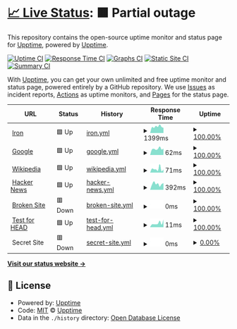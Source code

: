 # [📈 Live Status](https://demo.upptime.js.org): <!--live status--> **🟧 Partial outage**

This repository contains the open-source uptime monitor and status page for [Upptime](https://upptime.js.org), powered by [Upptime](https://github.com/upptime/upptime).

[![Uptime CI](https://github.com/koj-co/upptime/workflows/Uptime%20CI/badge.svg)](https://github.com/koj-co/upptime/actions?query=workflow%3A%22Uptime+CI%22)
[![Response Time CI](https://github.com/koj-co/upptime/workflows/Response%20Time%20CI/badge.svg)](https://github.com/koj-co/upptime/actions?query=workflow%3A%22Response+Time+CI%22)
[![Graphs CI](https://github.com/koj-co/upptime/workflows/Graphs%20CI/badge.svg)](https://github.com/koj-co/upptime/actions?query=workflow%3A%22Graphs+CI%22)
[![Static Site CI](https://github.com/koj-co/upptime/workflows/Static%20Site%20CI/badge.svg)](https://github.com/koj-co/upptime/actions?query=workflow%3A%22Static+Site+CI%22)
[![Summary CI](https://github.com/koj-co/upptime/workflows/Summary%20CI/badge.svg)](https://github.com/koj-co/upptime/actions?query=workflow%3A%22Summary+CI%22)

With [Upptime](https://upptime.js.org), you can get your own unlimited and free uptime monitor and status page, powered entirely by a GitHub repository. We use [Issues](https://github.com/upptime/upptime/issues) as incident reports, [Actions](https://github.com/acolintech/iron-upptime/actions) as uptime monitors, and [Pages](https://demo.upptime.js.org) for the status page.

<!--start: status pages-->
<!-- This summary is generated by Upptime (https://github.com/upptime/upptime) -->
<!-- Do not edit this manually, your changes will be overwritten -->
<!-- prettier-ignore -->
| URL | Status | History | Response Time | Uptime |
| --- | ------ | ------- | ------------- | ------ |
| <img alt="" src="https://favicons.githubusercontent.com/rcontrol.com.mx" height="13"> [Iron](https://rcontrol.com.mx) | 🟩 Up | [iron.yml](https://github.com/acolintech/iron-upptime/commits/HEAD/history/iron.yml) | <details><summary><img alt="Response time graph" src="./graphs/iron/response-time-week.png" height="20"> 1399ms</summary><br><a href="https://acolintech.github.io/iron-upptime/history/iron"><img alt="Response time 1671" src="https://img.shields.io/endpoint?url=https%3A%2F%2Fraw.githubusercontent.com%2Facolintech%2Firon-upptime%2FHEAD%2Fapi%2Firon%2Fresponse-time.json"></a><br><a href="https://acolintech.github.io/iron-upptime/history/iron"><img alt="24-hour response time 1155" src="https://img.shields.io/endpoint?url=https%3A%2F%2Fraw.githubusercontent.com%2Facolintech%2Firon-upptime%2FHEAD%2Fapi%2Firon%2Fresponse-time-day.json"></a><br><a href="https://acolintech.github.io/iron-upptime/history/iron"><img alt="7-day response time 1399" src="https://img.shields.io/endpoint?url=https%3A%2F%2Fraw.githubusercontent.com%2Facolintech%2Firon-upptime%2FHEAD%2Fapi%2Firon%2Fresponse-time-week.json"></a><br><a href="https://acolintech.github.io/iron-upptime/history/iron"><img alt="30-day response time 1579" src="https://img.shields.io/endpoint?url=https%3A%2F%2Fraw.githubusercontent.com%2Facolintech%2Firon-upptime%2FHEAD%2Fapi%2Firon%2Fresponse-time-month.json"></a><br><a href="https://acolintech.github.io/iron-upptime/history/iron"><img alt="1-year response time 1671" src="https://img.shields.io/endpoint?url=https%3A%2F%2Fraw.githubusercontent.com%2Facolintech%2Firon-upptime%2FHEAD%2Fapi%2Firon%2Fresponse-time-year.json"></a></details> | <details><summary><a href="https://acolintech.github.io/iron-upptime/history/iron">100.00%</a></summary><a href="https://acolintech.github.io/iron-upptime/history/iron"><img alt="All-time uptime 99.97%" src="https://img.shields.io/endpoint?url=https%3A%2F%2Fraw.githubusercontent.com%2Facolintech%2Firon-upptime%2FHEAD%2Fapi%2Firon%2Fuptime.json"></a><br><a href="https://acolintech.github.io/iron-upptime/history/iron"><img alt="24-hour uptime 100.00%" src="https://img.shields.io/endpoint?url=https%3A%2F%2Fraw.githubusercontent.com%2Facolintech%2Firon-upptime%2FHEAD%2Fapi%2Firon%2Fuptime-day.json"></a><br><a href="https://acolintech.github.io/iron-upptime/history/iron"><img alt="7-day uptime 100.00%" src="https://img.shields.io/endpoint?url=https%3A%2F%2Fraw.githubusercontent.com%2Facolintech%2Firon-upptime%2FHEAD%2Fapi%2Firon%2Fuptime-week.json"></a><br><a href="https://acolintech.github.io/iron-upptime/history/iron"><img alt="30-day uptime 100.00%" src="https://img.shields.io/endpoint?url=https%3A%2F%2Fraw.githubusercontent.com%2Facolintech%2Firon-upptime%2FHEAD%2Fapi%2Firon%2Fuptime-month.json"></a><br><a href="https://acolintech.github.io/iron-upptime/history/iron"><img alt="1-year uptime 99.97%" src="https://img.shields.io/endpoint?url=https%3A%2F%2Fraw.githubusercontent.com%2Facolintech%2Firon-upptime%2FHEAD%2Fapi%2Firon%2Fuptime-year.json"></a></details>
| <img alt="" src="https://favicons.githubusercontent.com/www.google.com" height="13"> [Google](https://www.google.com) | 🟩 Up | [google.yml](https://github.com/acolintech/iron-upptime/commits/HEAD/history/google.yml) | <details><summary><img alt="Response time graph" src="./graphs/google/response-time-week.png" height="20"> 62ms</summary><br><a href="https://acolintech.github.io/iron-upptime/history/google"><img alt="Response time 77" src="https://img.shields.io/endpoint?url=https%3A%2F%2Fraw.githubusercontent.com%2Facolintech%2Firon-upptime%2FHEAD%2Fapi%2Fgoogle%2Fresponse-time.json"></a><br><a href="https://acolintech.github.io/iron-upptime/history/google"><img alt="24-hour response time 64" src="https://img.shields.io/endpoint?url=https%3A%2F%2Fraw.githubusercontent.com%2Facolintech%2Firon-upptime%2FHEAD%2Fapi%2Fgoogle%2Fresponse-time-day.json"></a><br><a href="https://acolintech.github.io/iron-upptime/history/google"><img alt="7-day response time 62" src="https://img.shields.io/endpoint?url=https%3A%2F%2Fraw.githubusercontent.com%2Facolintech%2Firon-upptime%2FHEAD%2Fapi%2Fgoogle%2Fresponse-time-week.json"></a><br><a href="https://acolintech.github.io/iron-upptime/history/google"><img alt="30-day response time 71" src="https://img.shields.io/endpoint?url=https%3A%2F%2Fraw.githubusercontent.com%2Facolintech%2Firon-upptime%2FHEAD%2Fapi%2Fgoogle%2Fresponse-time-month.json"></a><br><a href="https://acolintech.github.io/iron-upptime/history/google"><img alt="1-year response time 77" src="https://img.shields.io/endpoint?url=https%3A%2F%2Fraw.githubusercontent.com%2Facolintech%2Firon-upptime%2FHEAD%2Fapi%2Fgoogle%2Fresponse-time-year.json"></a></details> | <details><summary><a href="https://acolintech.github.io/iron-upptime/history/google">100.00%</a></summary><a href="https://acolintech.github.io/iron-upptime/history/google"><img alt="All-time uptime 100.00%" src="https://img.shields.io/endpoint?url=https%3A%2F%2Fraw.githubusercontent.com%2Facolintech%2Firon-upptime%2FHEAD%2Fapi%2Fgoogle%2Fuptime.json"></a><br><a href="https://acolintech.github.io/iron-upptime/history/google"><img alt="24-hour uptime 100.00%" src="https://img.shields.io/endpoint?url=https%3A%2F%2Fraw.githubusercontent.com%2Facolintech%2Firon-upptime%2FHEAD%2Fapi%2Fgoogle%2Fuptime-day.json"></a><br><a href="https://acolintech.github.io/iron-upptime/history/google"><img alt="7-day uptime 100.00%" src="https://img.shields.io/endpoint?url=https%3A%2F%2Fraw.githubusercontent.com%2Facolintech%2Firon-upptime%2FHEAD%2Fapi%2Fgoogle%2Fuptime-week.json"></a><br><a href="https://acolintech.github.io/iron-upptime/history/google"><img alt="30-day uptime 100.00%" src="https://img.shields.io/endpoint?url=https%3A%2F%2Fraw.githubusercontent.com%2Facolintech%2Firon-upptime%2FHEAD%2Fapi%2Fgoogle%2Fuptime-month.json"></a><br><a href="https://acolintech.github.io/iron-upptime/history/google"><img alt="1-year uptime 100.00%" src="https://img.shields.io/endpoint?url=https%3A%2F%2Fraw.githubusercontent.com%2Facolintech%2Firon-upptime%2FHEAD%2Fapi%2Fgoogle%2Fuptime-year.json"></a></details>
| <img alt="" src="https://favicons.githubusercontent.com/en.wikipedia.org" height="13"> [Wikipedia](https://en.wikipedia.org) | 🟩 Up | [wikipedia.yml](https://github.com/acolintech/iron-upptime/commits/HEAD/history/wikipedia.yml) | <details><summary><img alt="Response time graph" src="./graphs/wikipedia/response-time-week.png" height="20"> 71ms</summary><br><a href="https://acolintech.github.io/iron-upptime/history/wikipedia"><img alt="Response time 167" src="https://img.shields.io/endpoint?url=https%3A%2F%2Fraw.githubusercontent.com%2Facolintech%2Firon-upptime%2FHEAD%2Fapi%2Fwikipedia%2Fresponse-time.json"></a><br><a href="https://acolintech.github.io/iron-upptime/history/wikipedia"><img alt="24-hour response time 62" src="https://img.shields.io/endpoint?url=https%3A%2F%2Fraw.githubusercontent.com%2Facolintech%2Firon-upptime%2FHEAD%2Fapi%2Fwikipedia%2Fresponse-time-day.json"></a><br><a href="https://acolintech.github.io/iron-upptime/history/wikipedia"><img alt="7-day response time 71" src="https://img.shields.io/endpoint?url=https%3A%2F%2Fraw.githubusercontent.com%2Facolintech%2Firon-upptime%2FHEAD%2Fapi%2Fwikipedia%2Fresponse-time-week.json"></a><br><a href="https://acolintech.github.io/iron-upptime/history/wikipedia"><img alt="30-day response time 140" src="https://img.shields.io/endpoint?url=https%3A%2F%2Fraw.githubusercontent.com%2Facolintech%2Firon-upptime%2FHEAD%2Fapi%2Fwikipedia%2Fresponse-time-month.json"></a><br><a href="https://acolintech.github.io/iron-upptime/history/wikipedia"><img alt="1-year response time 167" src="https://img.shields.io/endpoint?url=https%3A%2F%2Fraw.githubusercontent.com%2Facolintech%2Firon-upptime%2FHEAD%2Fapi%2Fwikipedia%2Fresponse-time-year.json"></a></details> | <details><summary><a href="https://acolintech.github.io/iron-upptime/history/wikipedia">100.00%</a></summary><a href="https://acolintech.github.io/iron-upptime/history/wikipedia"><img alt="All-time uptime 100.00%" src="https://img.shields.io/endpoint?url=https%3A%2F%2Fraw.githubusercontent.com%2Facolintech%2Firon-upptime%2FHEAD%2Fapi%2Fwikipedia%2Fuptime.json"></a><br><a href="https://acolintech.github.io/iron-upptime/history/wikipedia"><img alt="24-hour uptime 100.00%" src="https://img.shields.io/endpoint?url=https%3A%2F%2Fraw.githubusercontent.com%2Facolintech%2Firon-upptime%2FHEAD%2Fapi%2Fwikipedia%2Fuptime-day.json"></a><br><a href="https://acolintech.github.io/iron-upptime/history/wikipedia"><img alt="7-day uptime 100.00%" src="https://img.shields.io/endpoint?url=https%3A%2F%2Fraw.githubusercontent.com%2Facolintech%2Firon-upptime%2FHEAD%2Fapi%2Fwikipedia%2Fuptime-week.json"></a><br><a href="https://acolintech.github.io/iron-upptime/history/wikipedia"><img alt="30-day uptime 100.00%" src="https://img.shields.io/endpoint?url=https%3A%2F%2Fraw.githubusercontent.com%2Facolintech%2Firon-upptime%2FHEAD%2Fapi%2Fwikipedia%2Fuptime-month.json"></a><br><a href="https://acolintech.github.io/iron-upptime/history/wikipedia"><img alt="1-year uptime 100.00%" src="https://img.shields.io/endpoint?url=https%3A%2F%2Fraw.githubusercontent.com%2Facolintech%2Firon-upptime%2FHEAD%2Fapi%2Fwikipedia%2Fuptime-year.json"></a></details>
| <img alt="" src="https://favicons.githubusercontent.com/news.ycombinator.com" height="13"> [Hacker News](https://news.ycombinator.com) | 🟩 Up | [hacker-news.yml](https://github.com/acolintech/iron-upptime/commits/HEAD/history/hacker-news.yml) | <details><summary><img alt="Response time graph" src="./graphs/hacker-news/response-time-week.png" height="20"> 392ms</summary><br><a href="https://acolintech.github.io/iron-upptime/history/hacker-news"><img alt="Response time 375" src="https://img.shields.io/endpoint?url=https%3A%2F%2Fraw.githubusercontent.com%2Facolintech%2Firon-upptime%2FHEAD%2Fapi%2Fhacker-news%2Fresponse-time.json"></a><br><a href="https://acolintech.github.io/iron-upptime/history/hacker-news"><img alt="24-hour response time 452" src="https://img.shields.io/endpoint?url=https%3A%2F%2Fraw.githubusercontent.com%2Facolintech%2Firon-upptime%2FHEAD%2Fapi%2Fhacker-news%2Fresponse-time-day.json"></a><br><a href="https://acolintech.github.io/iron-upptime/history/hacker-news"><img alt="7-day response time 392" src="https://img.shields.io/endpoint?url=https%3A%2F%2Fraw.githubusercontent.com%2Facolintech%2Firon-upptime%2FHEAD%2Fapi%2Fhacker-news%2Fresponse-time-week.json"></a><br><a href="https://acolintech.github.io/iron-upptime/history/hacker-news"><img alt="30-day response time 351" src="https://img.shields.io/endpoint?url=https%3A%2F%2Fraw.githubusercontent.com%2Facolintech%2Firon-upptime%2FHEAD%2Fapi%2Fhacker-news%2Fresponse-time-month.json"></a><br><a href="https://acolintech.github.io/iron-upptime/history/hacker-news"><img alt="1-year response time 375" src="https://img.shields.io/endpoint?url=https%3A%2F%2Fraw.githubusercontent.com%2Facolintech%2Firon-upptime%2FHEAD%2Fapi%2Fhacker-news%2Fresponse-time-year.json"></a></details> | <details><summary><a href="https://acolintech.github.io/iron-upptime/history/hacker-news">100.00%</a></summary><a href="https://acolintech.github.io/iron-upptime/history/hacker-news"><img alt="All-time uptime 99.94%" src="https://img.shields.io/endpoint?url=https%3A%2F%2Fraw.githubusercontent.com%2Facolintech%2Firon-upptime%2FHEAD%2Fapi%2Fhacker-news%2Fuptime.json"></a><br><a href="https://acolintech.github.io/iron-upptime/history/hacker-news"><img alt="24-hour uptime 100.00%" src="https://img.shields.io/endpoint?url=https%3A%2F%2Fraw.githubusercontent.com%2Facolintech%2Firon-upptime%2FHEAD%2Fapi%2Fhacker-news%2Fuptime-day.json"></a><br><a href="https://acolintech.github.io/iron-upptime/history/hacker-news"><img alt="7-day uptime 100.00%" src="https://img.shields.io/endpoint?url=https%3A%2F%2Fraw.githubusercontent.com%2Facolintech%2Firon-upptime%2FHEAD%2Fapi%2Fhacker-news%2Fuptime-week.json"></a><br><a href="https://acolintech.github.io/iron-upptime/history/hacker-news"><img alt="30-day uptime 99.91%" src="https://img.shields.io/endpoint?url=https%3A%2F%2Fraw.githubusercontent.com%2Facolintech%2Firon-upptime%2FHEAD%2Fapi%2Fhacker-news%2Fuptime-month.json"></a><br><a href="https://acolintech.github.io/iron-upptime/history/hacker-news"><img alt="1-year uptime 99.94%" src="https://img.shields.io/endpoint?url=https%3A%2F%2Fraw.githubusercontent.com%2Facolintech%2Firon-upptime%2FHEAD%2Fapi%2Fhacker-news%2Fuptime-year.json"></a></details>
| <img alt="" src="https://favicons.githubusercontent.com/thissitedoesnotexist.com" height="13"> [Broken Site](https://thissitedoesnotexist.com) | 🟥 Down | [broken-site.yml](https://github.com/acolintech/iron-upptime/commits/HEAD/history/broken-site.yml) | <details><summary><img alt="Response time graph" src="./graphs/broken-site/response-time-week.png" height="20"> 0ms</summary><br><a href="https://acolintech.github.io/iron-upptime/history/broken-site"><img alt="Response time 0" src="https://img.shields.io/endpoint?url=https%3A%2F%2Fraw.githubusercontent.com%2Facolintech%2Firon-upptime%2FHEAD%2Fapi%2Fbroken-site%2Fresponse-time.json"></a><br><a href="https://acolintech.github.io/iron-upptime/history/broken-site"><img alt="24-hour response time 0" src="https://img.shields.io/endpoint?url=https%3A%2F%2Fraw.githubusercontent.com%2Facolintech%2Firon-upptime%2FHEAD%2Fapi%2Fbroken-site%2Fresponse-time-day.json"></a><br><a href="https://acolintech.github.io/iron-upptime/history/broken-site"><img alt="7-day response time 0" src="https://img.shields.io/endpoint?url=https%3A%2F%2Fraw.githubusercontent.com%2Facolintech%2Firon-upptime%2FHEAD%2Fapi%2Fbroken-site%2Fresponse-time-week.json"></a><br><a href="https://acolintech.github.io/iron-upptime/history/broken-site"><img alt="30-day response time 0" src="https://img.shields.io/endpoint?url=https%3A%2F%2Fraw.githubusercontent.com%2Facolintech%2Firon-upptime%2FHEAD%2Fapi%2Fbroken-site%2Fresponse-time-month.json"></a><br><a href="https://acolintech.github.io/iron-upptime/history/broken-site"><img alt="1-year response time 0" src="https://img.shields.io/endpoint?url=https%3A%2F%2Fraw.githubusercontent.com%2Facolintech%2Firon-upptime%2FHEAD%2Fapi%2Fbroken-site%2Fresponse-time-year.json"></a></details> | <details><summary><a href="https://acolintech.github.io/iron-upptime/history/broken-site">100.00%</a></summary><a href="https://acolintech.github.io/iron-upptime/history/broken-site"><img alt="All-time uptime 100.00%" src="https://img.shields.io/endpoint?url=https%3A%2F%2Fraw.githubusercontent.com%2Facolintech%2Firon-upptime%2FHEAD%2Fapi%2Fbroken-site%2Fuptime.json"></a><br><a href="https://acolintech.github.io/iron-upptime/history/broken-site"><img alt="24-hour uptime 100.00%" src="https://img.shields.io/endpoint?url=https%3A%2F%2Fraw.githubusercontent.com%2Facolintech%2Firon-upptime%2FHEAD%2Fapi%2Fbroken-site%2Fuptime-day.json"></a><br><a href="https://acolintech.github.io/iron-upptime/history/broken-site"><img alt="7-day uptime 100.00%" src="https://img.shields.io/endpoint?url=https%3A%2F%2Fraw.githubusercontent.com%2Facolintech%2Firon-upptime%2FHEAD%2Fapi%2Fbroken-site%2Fuptime-week.json"></a><br><a href="https://acolintech.github.io/iron-upptime/history/broken-site"><img alt="30-day uptime 100.00%" src="https://img.shields.io/endpoint?url=https%3A%2F%2Fraw.githubusercontent.com%2Facolintech%2Firon-upptime%2FHEAD%2Fapi%2Fbroken-site%2Fuptime-month.json"></a><br><a href="https://acolintech.github.io/iron-upptime/history/broken-site"><img alt="1-year uptime 100.00%" src="https://img.shields.io/endpoint?url=https%3A%2F%2Fraw.githubusercontent.com%2Facolintech%2Firon-upptime%2FHEAD%2Fapi%2Fbroken-site%2Fuptime-year.json"></a></details>
| <img alt="" src="https://favicons.githubusercontent.com/www.google.com" height="13"> [Test for HEAD](https://www.google.com) | 🟩 Up | [test-for-head.yml](https://github.com/acolintech/iron-upptime/commits/HEAD/history/test-for-head.yml) | <details><summary><img alt="Response time graph" src="./graphs/test-for-head/response-time-week.png" height="20"> 11ms</summary><br><a href="https://acolintech.github.io/iron-upptime/history/test-for-head"><img alt="Response time 19" src="https://img.shields.io/endpoint?url=https%3A%2F%2Fraw.githubusercontent.com%2Facolintech%2Firon-upptime%2FHEAD%2Fapi%2Ftest-for-head%2Fresponse-time.json"></a><br><a href="https://acolintech.github.io/iron-upptime/history/test-for-head"><img alt="24-hour response time 21" src="https://img.shields.io/endpoint?url=https%3A%2F%2Fraw.githubusercontent.com%2Facolintech%2Firon-upptime%2FHEAD%2Fapi%2Ftest-for-head%2Fresponse-time-day.json"></a><br><a href="https://acolintech.github.io/iron-upptime/history/test-for-head"><img alt="7-day response time 11" src="https://img.shields.io/endpoint?url=https%3A%2F%2Fraw.githubusercontent.com%2Facolintech%2Firon-upptime%2FHEAD%2Fapi%2Ftest-for-head%2Fresponse-time-week.json"></a><br><a href="https://acolintech.github.io/iron-upptime/history/test-for-head"><img alt="30-day response time 20" src="https://img.shields.io/endpoint?url=https%3A%2F%2Fraw.githubusercontent.com%2Facolintech%2Firon-upptime%2FHEAD%2Fapi%2Ftest-for-head%2Fresponse-time-month.json"></a><br><a href="https://acolintech.github.io/iron-upptime/history/test-for-head"><img alt="1-year response time 19" src="https://img.shields.io/endpoint?url=https%3A%2F%2Fraw.githubusercontent.com%2Facolintech%2Firon-upptime%2FHEAD%2Fapi%2Ftest-for-head%2Fresponse-time-year.json"></a></details> | <details><summary><a href="https://acolintech.github.io/iron-upptime/history/test-for-head">100.00%</a></summary><a href="https://acolintech.github.io/iron-upptime/history/test-for-head"><img alt="All-time uptime 100.00%" src="https://img.shields.io/endpoint?url=https%3A%2F%2Fraw.githubusercontent.com%2Facolintech%2Firon-upptime%2FHEAD%2Fapi%2Ftest-for-head%2Fuptime.json"></a><br><a href="https://acolintech.github.io/iron-upptime/history/test-for-head"><img alt="24-hour uptime 100.00%" src="https://img.shields.io/endpoint?url=https%3A%2F%2Fraw.githubusercontent.com%2Facolintech%2Firon-upptime%2FHEAD%2Fapi%2Ftest-for-head%2Fuptime-day.json"></a><br><a href="https://acolintech.github.io/iron-upptime/history/test-for-head"><img alt="7-day uptime 100.00%" src="https://img.shields.io/endpoint?url=https%3A%2F%2Fraw.githubusercontent.com%2Facolintech%2Firon-upptime%2FHEAD%2Fapi%2Ftest-for-head%2Fuptime-week.json"></a><br><a href="https://acolintech.github.io/iron-upptime/history/test-for-head"><img alt="30-day uptime 100.00%" src="https://img.shields.io/endpoint?url=https%3A%2F%2Fraw.githubusercontent.com%2Facolintech%2Firon-upptime%2FHEAD%2Fapi%2Ftest-for-head%2Fuptime-month.json"></a><br><a href="https://acolintech.github.io/iron-upptime/history/test-for-head"><img alt="1-year uptime 100.00%" src="https://img.shields.io/endpoint?url=https%3A%2F%2Fraw.githubusercontent.com%2Facolintech%2Firon-upptime%2FHEAD%2Fapi%2Ftest-for-head%2Fuptime-year.json"></a></details>
| <img alt="" src="https://favicons.githubusercontent.com/null" height="13"> Secret Site | 🟥 Down | [secret-site.yml](https://github.com/acolintech/iron-upptime/commits/HEAD/history/secret-site.yml) | <details><summary><img alt="Response time graph" src="./graphs/secret-site/response-time-week.png" height="20"> 0ms</summary><br><a href="https://acolintech.github.io/iron-upptime/history/secret-site"><img alt="Response time 0" src="https://img.shields.io/endpoint?url=https%3A%2F%2Fraw.githubusercontent.com%2Facolintech%2Firon-upptime%2FHEAD%2Fapi%2Fsecret-site%2Fresponse-time.json"></a><br><a href="https://acolintech.github.io/iron-upptime/history/secret-site"><img alt="24-hour response time 0" src="https://img.shields.io/endpoint?url=https%3A%2F%2Fraw.githubusercontent.com%2Facolintech%2Firon-upptime%2FHEAD%2Fapi%2Fsecret-site%2Fresponse-time-day.json"></a><br><a href="https://acolintech.github.io/iron-upptime/history/secret-site"><img alt="7-day response time 0" src="https://img.shields.io/endpoint?url=https%3A%2F%2Fraw.githubusercontent.com%2Facolintech%2Firon-upptime%2FHEAD%2Fapi%2Fsecret-site%2Fresponse-time-week.json"></a><br><a href="https://acolintech.github.io/iron-upptime/history/secret-site"><img alt="30-day response time 0" src="https://img.shields.io/endpoint?url=https%3A%2F%2Fraw.githubusercontent.com%2Facolintech%2Firon-upptime%2FHEAD%2Fapi%2Fsecret-site%2Fresponse-time-month.json"></a><br><a href="https://acolintech.github.io/iron-upptime/history/secret-site"><img alt="1-year response time 0" src="https://img.shields.io/endpoint?url=https%3A%2F%2Fraw.githubusercontent.com%2Facolintech%2Firon-upptime%2FHEAD%2Fapi%2Fsecret-site%2Fresponse-time-year.json"></a></details> | <details><summary><a href="https://acolintech.github.io/iron-upptime/history/secret-site">0.00%</a></summary><a href="https://acolintech.github.io/iron-upptime/history/secret-site"><img alt="All-time uptime 50.73%" src="https://img.shields.io/endpoint?url=https%3A%2F%2Fraw.githubusercontent.com%2Facolintech%2Firon-upptime%2FHEAD%2Fapi%2Fsecret-site%2Fuptime.json"></a><br><a href="https://acolintech.github.io/iron-upptime/history/secret-site"><img alt="24-hour uptime 0.00%" src="https://img.shields.io/endpoint?url=https%3A%2F%2Fraw.githubusercontent.com%2Facolintech%2Firon-upptime%2FHEAD%2Fapi%2Fsecret-site%2Fuptime-day.json"></a><br><a href="https://acolintech.github.io/iron-upptime/history/secret-site"><img alt="7-day uptime 0.00%" src="https://img.shields.io/endpoint?url=https%3A%2F%2Fraw.githubusercontent.com%2Facolintech%2Firon-upptime%2FHEAD%2Fapi%2Fsecret-site%2Fuptime-week.json"></a><br><a href="https://acolintech.github.io/iron-upptime/history/secret-site"><img alt="30-day uptime 1.38%" src="https://img.shields.io/endpoint?url=https%3A%2F%2Fraw.githubusercontent.com%2Facolintech%2Firon-upptime%2FHEAD%2Fapi%2Fsecret-site%2Fuptime-month.json"></a><br><a href="https://acolintech.github.io/iron-upptime/history/secret-site"><img alt="1-year uptime 50.73%" src="https://img.shields.io/endpoint?url=https%3A%2F%2Fraw.githubusercontent.com%2Facolintech%2Firon-upptime%2FHEAD%2Fapi%2Fsecret-site%2Fuptime-year.json"></a></details>

<!--end: status pages-->

[**Visit our status website →**](https://demo.upptime.js.org)

## 📄 License

- Powered by: [Upptime](https://github.com/upptime/upptime)
- Code: [MIT](./LICENSE) © [Upptime](https://upptime.js.org)
- Data in the `./history` directory: [Open Database License](https://opendatacommons.org/licenses/odbl/1-0/)
